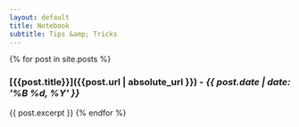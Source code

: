 ```yaml
---
layout: default
title: Notebook
subtitle: Tips &amp; Tricks
---
```


{% for post in site.posts %}
### [{{post.title}}]({{post.url | absolute_url }}) -  *{{ post.date | date: '%B %d, %Y' }}* 
{{ post.excerpt }} 
{% endfor %}
